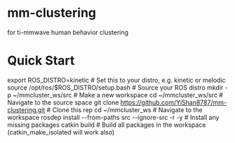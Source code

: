 # mm-clustering
for ti-mmwave human behavior clustering

# Quick Start
export ROS_DISTRO=kinetic               # Set this to your distro, e.g. kinetic or melodic
source /opt/ros/$ROS_DISTRO/setup.bash  # Source your ROS distro 
mkdir -p ~/mmcluster_ws/src                # Make a new workspace 
cd ~/mmcluster_ws/src                      # Navigate to the source space
git clone https://github.com/YiShan8787/mm-clustering.git      # Clone this rep
cd ~/mmcluster_ws                          # Navigate to the workspace
rosdep install --from-paths src --ignore-src -r -y  # Install any missing packages
catkin build    # Build all packages in the workspace (catkin_make_isolated will work also)
